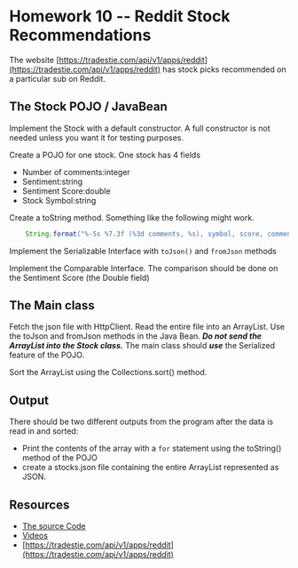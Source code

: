 # Homework 10 -- Reddit Stock Recommendations

The website [https://tradestie.com/api/v1/apps/reddit](https://tradestie.com/api/v1/apps/reddit) has stock picks recommended on a particular sub on Reddit.

## The Stock POJO / JavaBean

Implement the Stock with a default constructor.  A full constructor is not needed unless you want it for testing purposes.

Create a POJO for one stock.  One stock has 4 fields

- Number of comments:integer
- Sentiment:string
- Sentiment Score:double
- Stock Symbol:string

Create a toString method.  Something like the following might work.

```java
    String.format("%-5s %7.3f (%3d comments, %s), symbol, score, comments, sentiment)
```

Implement the Serializable Interface with `toJson()` and `fromJson` methods

Implement the Comparable Interface.  The comparison should be done on the Sentiment Score (the Double field)

## The Main class

Fetch the json file with HttpClient.  Read the entire file into an ArrayList<Stock>.  Use the toJson and fromJson methods in the Java Bean.  ***Do not send the ArrayList into the Stock class.***  The main class should ***use*** the Serialized feature of the POJO.

Sort the ArrayList using the Collections.sort() method.

## Output

There should be two different outputs from the program after the data is read in and sorted:

- Print the contents of the array with a `for` statement using the toString() method of the POJO
- create a stocks.json file containing the entire ArrayList represented as JSON.

## Resources

- [The source Code](https://github.com/noynaert/csc346handouts/tree/main/02_AdvancedJava/sourceCode/SerialIzeJsonReprise)
- [Videos](https://mwsu.hosted.panopto.com/Panopto/Pages/Sessions/List.aspx?folderID=f86256e3-c55e-4aa0-9679-b140003e7aeb)
- [https://tradestie.com/api/v1/apps/reddit](https://tradestie.com/api/v1/apps/reddit)
